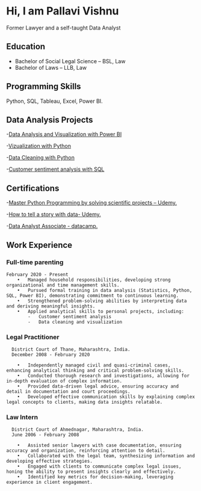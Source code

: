 # Hi, I am Pallavi Vishnu 
Former Lawyer and a self-taught Data Analyst

## Education
* Bachelor of Social Legal Science – BSL, Law
* Bachelor of Laws – LLB, Law

## Programming Skills
Python, SQL, Tableau, Excel, Power BI.

## Data Analysis Projects
-[Data Analysis and Visualization with Power BI](https://app.powerbi.com/view?r=eyJrIjoiZjA1Mzc1NmEtMmQ4ZC00YTQyLWJhODctZGQ1OTRjMjdhOWJmIiwidCI6IjEzODA3OTNjLTE2MGQtNGE4MS05OTJiLWJiZjM3NDQ4YWI4ZCIsImMiOjN9
)

-[Vizualization with Python](https://github.com/pallavi-vishnu/VizualizeWithPython)

-[Data Cleaning with Python](https://github.com/pallavi-vishnu/Uncleaned_data)

-[Customer sentiment analysis with SQL](https://github.com/pallavi-vishnu/CustomerSentimentData)

## Certifications
-[Master Python Programming by solving scientific projects – Udemy.](https://www.udemy.com/certificate/UC-1caeb9b5-e7cb-404d-9a2d-7d425805395b)

-[How to tell a story with data- Udemy.](https://www.udemy.com/certificate/UC-3c2c5486-74e1-45a5-bb9f-9321ed9a6264)

-[Data Analyst Associate - datacamp.](https://www.datacamp.com/certificate/DAA0015982561345)

## Work Experience
### Full-time parenting
    February 2020 - Present
        •	Managed household responsibilities, developing strong organizational and time management skills.  
        •	Pursued formal training in data analysis (Statistics, Python, SQL, Power BI), demonstrating commitment to continuous learning.  
        •	Strengthened problem-solving abilities by interpreting data and deriving meaningful insights.
        •	Applied analytical skills to personal projects, including:
            -	Customer sentiment analysis  
            -	Data cleaning and visualization  

   
###  Legal Practitioner
      District Court of Thane, Maharashtra, India.
      December 2008 - February 2020
    
        •	Independently managed civil and quasi-criminal cases, enhancing analytical thinking and critical problem-solving skills.  
        •	Conducted thorough research and investigations, allowing for in-depth evaluation of complex information.  
        •	Provided data-driven legal advice, ensuring accuracy and detail in documentation and court proceedings.  
        •	Developed effective communication skills by explaining complex legal concepts to clients, making data insights relatable.

### Law Intern
      District Court of Ahmednagar, Maharashtra, India.
      June 2006 - February 2008
      
        •	Assisted senior lawyers with case documentation, ensuring accuracy and organization, reinforcing attention to detail.  
        •	Collaborated with the legal team, synthesizing information and developing effective strategies.  
        •	Engaged with clients to communicate complex legal issues, honing the ability to present insights clearly and effectively.  
        •	Identified key metrics for decision-making, leveraging experience in client engagement.
        



